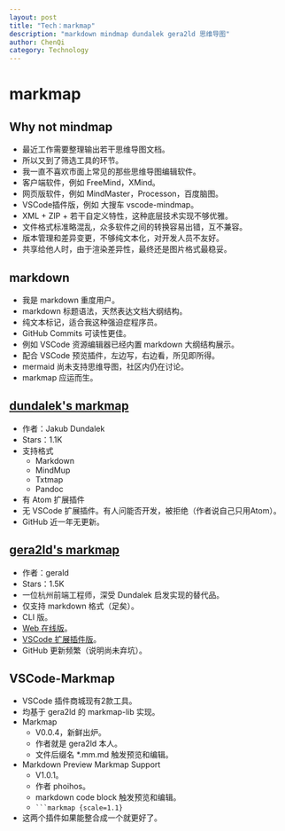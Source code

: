 ```yaml
---
layout: post
title: "Tech：markmap"
description: "markdown mindmap dundalek gera2ld 思维导图"
author: ChenQi
category: Technology
---
```


# markmap

## Why not mindmap

+ 最近工作需要整理输出若干思维导图文档。
+ 所以又到了筛选工具的环节。
+ 我一直不喜欢市面上常见的那些思维导图编辑软件。
+ 客户端软件，例如 FreeMind，XMind。
+ 网页版软件，例如 MindMaster，Processon，百度脑图。
+ VSCode插件版，例如 大搜车 vscode-mindmap。
+ XML + ZIP + 若干自定义特性，这种底层技术实现不够优雅。
+ 文件格式标准略混乱，众多软件之间的转换容易出错，互不兼容。
+ 版本管理和差异变更，不够纯文本化，对开发人员不友好。
+ 共享给他人时，由于渲染差异性，最终还是图片格式最稳妥。

## markdown

+ 我是 markdown 重度用户。
+ markdown 标题语法，天然表达文档大纲结构。
+ 纯文本标记，适合我这种强迫症程序员。
+ GitHub Commits 可读性更佳。
+ 例如 VSCode 资源编辑器已经内置 markdown 大纲结构展示。
+ 配合 VSCode 预览插件，左边写，右边看，所见即所得。
+ mermaid 尚未支持思维导图，社区内仍在讨论。
+ markmap 应运而生。

## [dundalek's markmap](https://github.com/dundalek/markmap)

+ 作者：Jakub Dundalek
+ Stars：1.1K
+ 支持格式
  + Markdown
  + MindMup
  + Txtmap
  + Pandoc
+ 有 Atom 扩展插件
+ 无 VSCode 扩展插件。有人问能否开发，被拒绝（作者说自己只用Atom）。
+ GitHub 近一年无更新。

## [gera2ld's markmap](https://github.com/gera2ld/markmap)

+ 作者：gerald
+ Stars：1.5K
+ 一位杭州前端工程师，深受 Dundalek 启发实现的替代品。
+ 仅支持 markdown 格式（足矣）。
+ CLI 版。
+ [Web 在线版](https://markmap.js.org/repl)。
+ [VSCode 扩展插件版](https://marketplace.visualstudio.com/items?itemName=gera2ld.markmap-vscode)。
+ GitHub 更新频繁（说明尚未弃坑）。

## VSCode-Markmap

+ VSCode 插件商城现有2款工具。
+ 均基于 gera2ld 的 markmap-lib 实现。
+ Markmap
  + V0.0.4，新鲜出炉。
  + 作者就是 gera2ld 本人。
  + 文件后缀名 *.mm.md 触发预览和编辑。
+ Markdown Preview Markmap Support
  + V1.0.1。
  + 作者 phoihos。
  + markdown code block 触发预览和编辑。
  + ` ```markmap {scale=1.1} `
+ 这两个插件如果能整合成一个就更好了。
